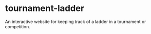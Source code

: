 tournament-ladder
=================

An interactive website for keeping track of a ladder in a tournament or competition.
